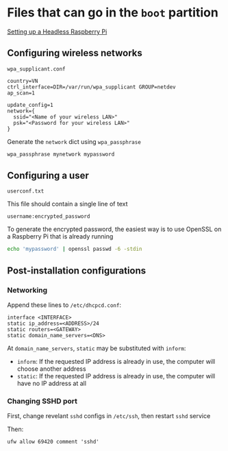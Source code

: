 # Files that can go in the `boot` partition

[Setting up a Headless Raspberry Pi](https://www.raspberrypi.com/documentation/computers/configuration.html#setting-up-a-headless-raspberry-pi)

## Configuring wireless networks

`wpa_supplicant.conf`

```text
country=VN
ctrl_interface=DIR=/var/run/wpa_supplicant GROUP=netdev
ap_scan=1

update_config=1
network={
  ssid="<Name of your wireless LAN>"
  psk="<Password for your wireless LAN>"
}
```

Generate the `network` dict using `wpa_passphrase`

```bash
wpa_passphrase mynetwork mypassword
```

## Configuring a user

`userconf.txt`

This file should contain a single line of text

```text
username:encrypted_password
```

To generate the encrypted password, the easiest way is to use OpenSSL on a Raspberry Pi that is already running

```bash
echo 'mypassword' | openssl passwd -6 -stdin
```

## Post-installation configurations

### Networking

Append these lines to `/etc/dhcpcd.conf`:

```text
interface <INTERFACE>
static ip_address=<ADDRESS>/24
static routers=<GATEWAY>
static domain_name_servers=<DNS>
```

At `domain_name_servers`, `static` may be substituted with `inform`:

- `inform`: If the requested IP address is already in use, the computer will choose another address
- `static`: If the requested IP address is already in use, the computer will have no IP address at all

### Changing SSHD port

First, change revelant `sshd` configs in `/etc/ssh`, then restart `sshd` service

Then:

```shell
ufw allow 69420 comment 'sshd'
```
